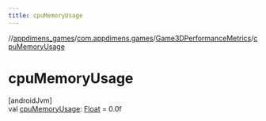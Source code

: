 ```yaml
---
title: cpuMemoryUsage
---
```

//[appdimens_games](../../../index.html)/[com.appdimens.games](../index.html)/[Game3DPerformanceMetrics](index.html)/[cpuMemoryUsage](cpu-memory-usage.html)



# cpuMemoryUsage



[androidJvm]\
val [cpuMemoryUsage](cpu-memory-usage.html): [Float](https://kotlinlang.org/api/core/kotlin-stdlib/kotlin/-float/index.html) = 0.0f



